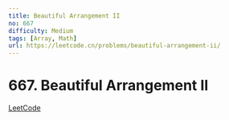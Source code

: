 ```yaml
---
title: Beautiful Arrangement II
no: 667
difficulty: Medium
tags: [Array, Math]
url: https://leetcode.cn/problems/beautiful-arrangement-ii/
---
```


# 667. Beautiful Arrangement II

[LeetCode](https://leetcode.cn/problems/beautiful-arrangement-ii/)

